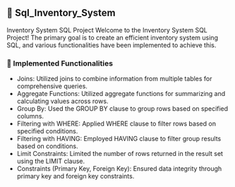 ## 💊 Sql_Inventory_System
Inventory System SQL Project
Welcome to the Inventory System SQL Project! The primary goal is to create an efficient inventory system using SQL, and various functionalities have been implemented to achieve this.

### 🔑 Implemented Functionalities
- Joins: Utilized joins to combine information from multiple tables for comprehensive queries.
- Aggregate Functions: Utilized aggregate functions for summarizing and calculating values across rows.
- Group By: Used the GROUP BY clause to group rows based on specified columns.
- Filtering with WHERE: Applied WHERE clause to filter rows based on specified conditions.
- Filtering with HAVING: Employed HAVING clause to filter group results based on conditions.
- Limit Constraints: Limited the number of rows returned in the result set using the LIMIT clause.
- Constraints (Primary Key, Foreign Key): Ensured data integrity through primary key and foreign key constraints.
